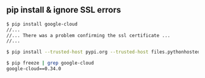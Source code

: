 ## pip install & ignore SSL errors
```bash
$ pip install google-cloud
//...
//... There was a problem confirming the ssl certificate ...
//...

$ pip install --trusted-host pypi.org --trusted-host files.pythonhosted.org google-cloud

$ pip freeze | grep google-cloud
google-cloud==0.34.0
```




